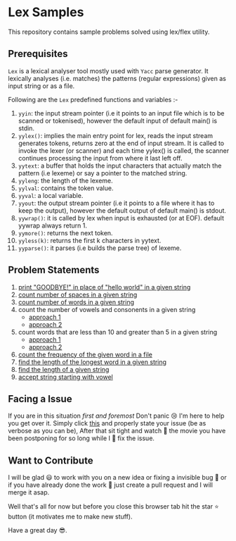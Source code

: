 # Lex Samples

This repository contains sample problems solved using lex/flex utility.

## Prerequisites

`Lex` is a lexical analyser tool mostly used with `Yacc` parse generator. It lexically analyses (i.e. matches) the patterns (regular expressions) given as input string or as a file.

Following are the `Lex` predefined functions and variables :-

1. `yyin`: the input stream pointer (i.e it points to an input file which is to be scanned or tokenised), however the default input of default main() is stdin.
2. `yylex()`: implies the main entry point for lex, reads the input stream generates tokens, returns zero at the end of input stream. It is called to invoke the lexer (or scanner) and each time yylex() is called, the scanner continues processing the input from where it last left off.
3. `yytext`: a buffer that holds the input characters that actually match the pattern (i.e lexeme) or say a pointer to the matched string.
4. `yyleng`: the length of the lexeme.
5. `yylval`: contains the token value.
6. `yyval`: a local variable.
7. `yyout`: the output stream pointer (i.e it points to a file where it has to keep the output), however the default output of default main() is stdout.
8. `yywrap()`: it is called by lex when input is exhausted (or at EOF). default yywrap always return 1.
9. `yymore()`: returns the next token.
10. `yyless(k)`: returns the first k characters in yytext.
11. `yyparse()`: it parses (i.e builds the parse tree) of lexeme.

## Problem Statements

1. [print "GOODBYE!" in place of "hello world" in a given string](p1.lex)
2. [count number of spaces in a given string](p2.lex)
3. [count number of words in a given string](p3.lex)
4. count the number of vowels and consonents in a given string
	* [approach 1](p4_1.lex)
	* [approach 2](p4_2.lex)
5. count words that are less than 10 and greater than 5 in a given string
	* [approach 1](p5_1.lex)
	* [approach 2](p5_2.lex)
6. [count the frequency of the given word in a file](p6.lex)
7. [find the length of the longest word in a given string](p7.lex)
8. [find the length of a given string](p8.lex)
9. [accept string starting with vowel](p9.lex)

## Facing a Issue

If you are in this situation _first and foremost_ Don't panic :cry: I'm here to help you get over it. Simply click [this](https://github.com/Hoosier-Daddy/lex-samples/issues) and properly state your issue (be as verbose as you can be), After that sit tight and watch :movie_camera: the movie you have been postponing for so long while I :construction_worker: fix the issue.

## Want to Contribute

I will be glad :smiley: to work with you on a new idea or fixing a invisible bug :bug: or if you have already done the work :hammer: just create a pull request and I will merge it asap.

Well that's all for now but before you close this browser tab hit the star :star: button (it motivates me to make new stuff).

Have a great day :sunglasses:.
